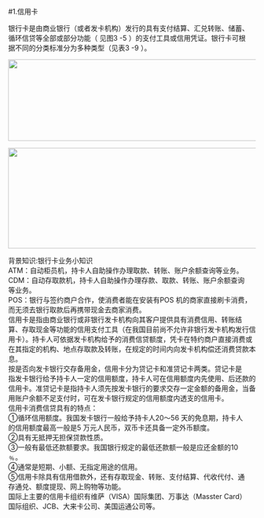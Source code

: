 #1.信用卡
<p>银行卡是由商业银行（或者发卡机构）发行的具有支付结算、汇兑转账、储蓄、<br />
      循环信贷等全部或部分功能（ 见图3 -5 ）的支付工具或信用凭证。银行卡可根<br />
      据不同的分类标准分为多种类型（见表3 -9 ）。</p>
    <p><img src="http://i.teamkn.com/i/RAOS1skj.png" width="565" height="166" /></p>
    <p><img src="http://i.teamkn.com/i/ehPOy5bm.png" width="527" height="205" /></p>
    <p>背景知识:银行卡业务小知识<br />
      ATM：自动柜员机，持卡人自助操作办理取款、转账、账户余额查询等业务。<br />
      CDM：自动存取款机，持卡人自助操作办理存款、取款、转账、账户余额查询<br />
      等业务。<br />
      POS：银行与签约商户合作，使消费者能在安装有POS 机的商家直接刷卡消费，<br />
      而无须去银行取款后再携带现金去商家消费。<br />
      信用卡是指由商业银行或非银行发卡机构向其客户提供具有消费信用、转账结<br />
      算、存取现金等功能的信用支付工具（在我国目前尚不允许非银行发卡机构发行信<br />
      用卡）。持卡人可依据发卡机构给予的消费信贷额度，凭卡在特约商户直接消费或<br />
      在其指定的机构、地点存取款及转账，在规定的时间内向发卡机构偿还消费贷款本<br />
      息。<br />
      按是否向发卡银行交存备用金，信用卡分为贷记卡和准贷记卡两类。贷记卡是<br />
      指发卡银行给予持卡人一定的信用额度，持卡人可在信用额度内先使用、后还款的<br />
      信用卡。准贷记卡是指持卡人须先按发卡银行的要求交存一定金额的备用金，当备<br />
      用账户余额不足支付时，可在发卡银行规定的信用额度内透支的信用卡。<br />
      信用卡消费信贷具有的特点：<br />
      ①循环信用额度。我国发卡银行一般给予持卡人20～56 天的免息期，持卡人<br />
      的信用额度最高一般是5 万元人民币，双币卡还具备一定外币额度。<br />
      ②具有无抵押无担保贷款性质。<br />
      ③一般有最低还款额要求。我国银行规定的最低还款额一般是应还金额的10<br />
      ﹪。<br />
      ④通常是短期、小额、无指定用途的信用。<br />
      ⑤信用卡除具有信用借款外，还有存取现金、转账、支付结算、代收代付、通<br />
      存通兑、额度提现、网上购物等功能。<br />
      国际上主要的信用卡组织有维萨（VISA）国际集团、万事达（Masster Card）<br />
    国际组织、JCB、大来卡公司、美国运通公司等。</p>